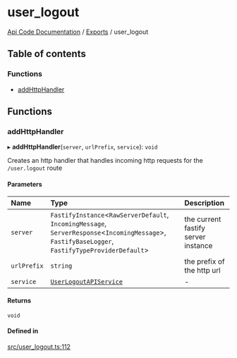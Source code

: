 # user\_logout
 
[Api Code Documentation](../README.md) / [Exports](../modules.md) / user\_logout

## Table of contents

### Functions

- [addHttpHandler](user_logout.md#addhttphandler)

## Functions

### addHttpHandler

▸ **addHttpHandler**(`server`, `urlPrefix`, `service`): `void`

Creates an http handler that handles incoming http requests for the `/user.logout` route

#### Parameters

| Name | Type | Description |
| :------ | :------ | :------ |
| `server` | `FastifyInstance`\<`RawServerDefault`, `IncomingMessage`, `ServerResponse`\<`IncomingMessage`\>, `FastifyBaseLogger`, `FastifyTypeProviderDefault`\> | the current fastify server instance |
| `urlPrefix` | `string` | the prefix of the http url |
| `service` | [`UserLogoutAPIService`](../interfaces/index.UserLogoutAPIService.md) | - |

#### Returns

`void`

#### Defined in

[src/user_logout.ts:112](https://github.com/openkfw/TruBudget/blob/648f2bb/api/src/user_logout.ts#L112)
